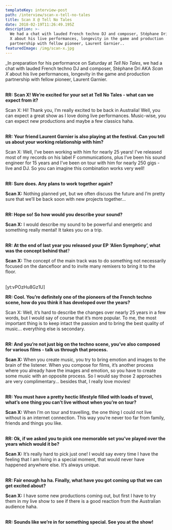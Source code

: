 ```yaml
---
templateKey: interview-post
path: /interview/scan-x-tell-no-tales
title: Scan X @ Tell No Tales
date: 2018-02-19T11:26:49.195Z
description: >-
  We had a chat with lauded French techno DJ and composer, Stéphane Dri AKA Scan
  X about his live performances, longevity in the game and production
  partnership with fellow pioneer, Laurent Garnier..
featuredImage: /img/scan-x.jpg
---
```

_In preparation for his performance on Saturday at _Tell No Tales_, we had a chat with lauded French techno DJ and composer, Stéphane Dri AKA _Scan X_ about his live performances, longevity in the game and production partnership with fellow pioneer, Laurent Garnier.
<br><br>

**RR:** **Scan X! We’re excited for your set at Tell No Tales - what can we expect from it?**

Scan X: Hi! Thank you, I’m really excited to be back in Australia! Well, you can expect a great show as I love doing live performances. Music-wise, you can expect new productions and maybe a few classics haha.
<br><br>

**RR:** **Your friend Laurent Garnier is also playing at the festival. Can you tell us about your working relationship with him?**

Scan X: Well, I’ve been working with him for nearly 25 years! I’ve released most of my records on his label F communications, plus I’ve been his sound engineer for 15 years and I’ve been on tour with him for nearly 250 gigs - live and DJ. So you can imagine this combination works very well!
<br><br>

**RR: Sure does. Any plans to work together again?**

**Scan X:** Nothing planned yet, but we often discuss the future and I’m pretty sure that we’ll be back soon with new projects together...
<br><br>

**RR: Hope so! So how would you describe your sound?**

**Scan X:** I would describe my sound to be powerful and energetic and something really mental! It takes you on a trip.
<br><br>

**RR: At the end of last year you released your EP ‘Alien Symphony’, what was the concept behind that**?

**Scan X:** The concept of the main track was to do something not necessarily focused on the dancefloor and to invite many remixers to bring it to the floor.
<br><br>

\[yt:vPOzHu8Gz1U]

**RR: Cool. You’re definitely one of the pioneers of the French techno scene, how do you think it has developed over the years?**

Scan X: Well, it’s hard to describe the changes over nearly 25 years in a few words, but I would say of course that it’s more popular. To me, the most important thing is to keep intact the passion and to bring the best quality of music... everything else is secondary.
<br><br>

**RR: And you’re not just big on the techno scene, you’ve also composed for various films - talk us through that process.**

**Scan X:** When you create music, you try to bring emotion and images to the brain of the listener. When you compose for films, it’s another process where you already have the images and emotion, so you have to create some music with an opposite process. So I would say those 2 approaches are very complimentary... besides that, I really love movies!
<br><br>

**RR: You must have a pretty hectic lifestyle filled with loads of travel, what’s one thing you can’t live without when you’re on tour?**

**Scan X:** When I’m on tour and travelling, the one thing I could not live without is an internet connection. This way you’re never too far from family, friends and things you like.
<br><br>

**RR: Ok, if we asked you to pick one memorable set you’ve played over the years which would it be?**

**Scan X:** It’s really hard to pick just one! I would say every time I have the feeling that I am living in a special moment, that would never have happened anywhere else. It’s always unique.
<br><br>

**RR: Fair enough ha ha. Finally, what have you got coming up that we can get excited about?**

**Scan X:** I have some new productions coming out, but first I have to try them in my live show to see if there is a good reaction from the Australian audience haha.
<br><br>

**RR: Sounds like we’re in for something special. See you at the show!**
